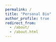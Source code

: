 ```yaml
---
permalink: /
title: "Personal Bio"
author_profile: true
redirect_from: 
  - /about/
  - /about.html
---
```

